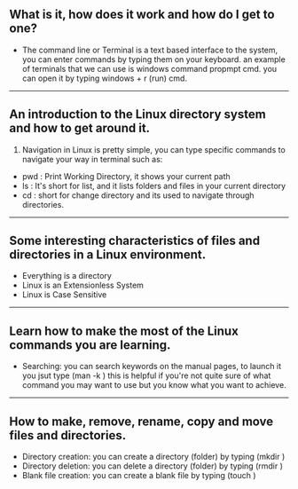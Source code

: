 ## What is it, how does it work and how do I get to one?
+ The command line or Terminal is a text based interface to the system, you can enter commands by typing them on your keyboard. an example of terminals that we can use is windows command propmpt cmd. you can open it by typing windows + r (run) cmd.
---
##  An introduction to the Linux directory system and how to get around it.
1. Navigation in Linux is pretty simple, you can type specific commands to navigate your way in terminal such as:
+ pwd : Print Working Directory, it shows your current path
+ ls : It's short for list, and it lists folders and files in your current directory
+ cd : short for change directory and its used to navigate through directories.
---
## Some interesting characteristics of files and directories in a Linux environment.
+ Everything is a directory
+ Linux is an Extensionless System
+ Linux is Case Sensitive
---
## Learn how to make the most of the Linux commands you are learning.
+ Searching: you can search keywords on the manual pages, to launch it you jsut type (man -k <item>) this is helpful if you're not quite sure of what command you may want to use but you know what you want to achieve.
---
## How to make, remove, rename, copy and move files and directories.
+ Directory creation: you can create a directory (folder) by typing (mkdir <name>) 
+ Directory deletion: you can delete a directory (folder) by typing (rmdir <name>) 
+ Blank file creation: you can create a blank file by typing (touch <item>) 